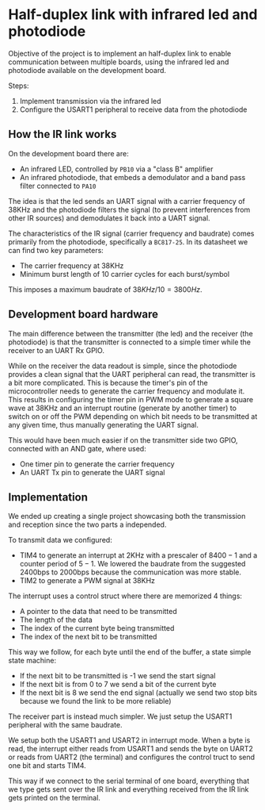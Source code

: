 # Half-duplex link with infrared led and photodiode

Objective of the project is to implement an half-duplex link to enable communication between multiple boards, using the infrared led and photodiode available on the development board.

Steps:
1. Implement transmission via the infrared led
2. Configure the USART1 peripheral to receive data from the photodiode

## How the IR link works

On the development board there are:
- An infrared LED, controlled by `PB10` via a "class B" amplifier
- An infrared photodiode, that embeds a demodulator and a band pass filter connected to `PA10`

The idea is that the led sends an UART signal with a carrier frequency of 38KHz and the photodiode filters the signal (to prevent interferences from other IR sources) and demodulates it back into a UART signal.

The characteristics of the IR signal (carrier frequency and baudrate) comes primarily from the photodiode, specifically a `BC817-25`. In its datasheet we can find two key parameters:
- The carrier frequency at 38KHz
- Minimum burst length of 10 carrier cycles for each burst/symbol

This imposes a maximum baudrate of $38KHz/10 = 3800Hz$.

## Development board hardware

The main difference between the transmitter (the led) and the receiver (the photodiode) is that the transmitter is connected to a simple timer while the receiver to an UART Rx GPIO.

While on the receiver the data readout is simple, since the photodiode provides a clean signal that the UART peripheral can read, the transmitter is a bit more complicated. This is because the timer's pin of the microcontroller needs to generate the carrier frequency and modulate it. This results in configuring the timer pin in PWM mode to generate a square wave at 38KHz and an interrupt routine (generate by another timer) to switch on or off the PWM depending on which bit needs to be transmitted at any given time, thus manually generating the UART signal.

This would have been much easier if on the transmitter side two GPIO, connected with an AND gate, where used:
- One timer pin to generate the carrier frequency
- An UART Tx pin to generate the UART signal

## Implementation

We ended up creating a single project showcasing both the transmission and reception since the two parts a independed.

To transmit data we configured:
- TIM4 to generate an interrupt at 2KHz with a prescaler of $8400-1$ and a counter period of $5-1$. We lowered the baudrate from the suggested 2400bps to 2000bps because the communication was more stable.
- TIM2 to generate a PWM signal at 38KHz

The interrupt uses a control struct where there are memorized 4 things:
- A pointer to the data that need to be transmitted
- The length of the data
- The index of the current byte being transmitted
- The index of the next bit to be transmitted

This way we follow, for each byte until the end of the buffer, a state simple state machine:
- If the next bit to be transmitted is -1 we send the start signal
- If the next bit is from 0 to 7 we send a bit of the current byte
- If the next bit is 8 we send the end signal (actually we send two stop bits because we found the link to be more reliable)

The receiver part is instead much simpler. We just setup the USART1 peripheral with the same baudrate.

We setup both the USART1 and USART2 in interrupt mode. When a byte is read, the interrupt either reads from USART1 and sends the byte on UART2 or reads from UART2 (the terminal) and configures the control truct to send one bit and starts TIM4.

This way if we connect to the serial terminal of one board, everything that we type gets sent over the IR link and everything received from the IR link gets printed on the terminal.